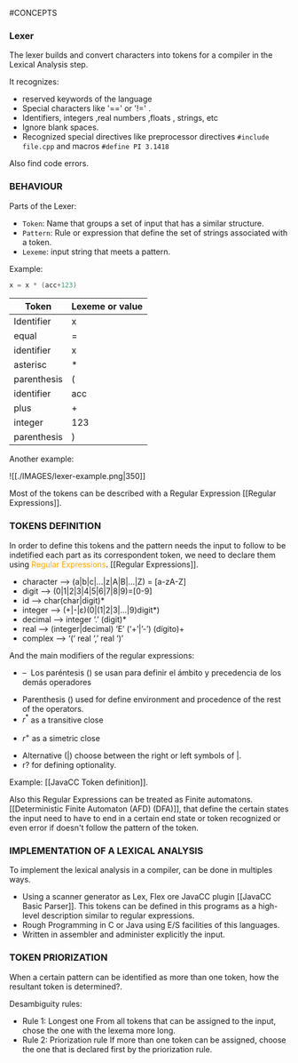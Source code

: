 #CONCEPTS 

### Lexer


The lexer builds and convert characters into tokens for a compiler in the Lexical Analysis step. 

It recognizes: 
* reserved keywords of the language 
* Special characters like '\=\=' or '\!\=' .
* Identifiers, integers ,real numbers ,floats , strings, etc
* Ignore blank spaces. 
* Recognized special directives like preprocessor directives `#include file.cpp` and macros `#define PI 3.1418` 

Also find code errors. 

### BEHAVIOUR

Parts of the Lexer: 

* `Token`: Name that groups a set of input that has a similar structure. 
* `Pattern`: Rule or expression that define the set of strings associated with a token. 
* `Lexeme`: input string that meets a pattern. 

Example: 

```CPP
x = x * (acc+123)
```

| Token | Lexeme or value |
| ---- | ---- |
| Identifier | x |
| equal | \= |
| identifier | x |
| asterisc | \* |
| parenthesis | \( |
| identifier | acc |
| plus | \+ |
| integer | 123 |
| parenthesis | \) |
Another example: 


![[./IMAGES/lexer-example.png|350]]

Most of the tokens can be described with a Regular Expression [[Regular Expressions]]. 
### TOKENS DEFINITION

In order to define this tokens and the pattern needs the input to follow to be indetified each part as its correspondent token, we need to declare them using <span style="color:orange;">Regular Expressions</span>. [[Regular Expressions]]. 
* character --> (a|b|c|...|z|A|B|...|Z) = \[a-zA-Z\]
* digit --> (0|1|2|3|4|5|6|7|8|9)=\[0-9\] 
* id --> char(char|digit)*  
* integer --> (+|-|ε)(0|(1|2|3|...|9)digit*) 
* decimal --> integer ‘.’ (digit)* 
* real --> (integer|decimal) ‘E’ (‘+’|’-’) (dígito)+ 
* complex --> ‘(‘ real ‘,’ real ‘)’

And the main modifiers of the regular expressions: 

- –  Los paréntesis () se usan para definir el ámbito y precedencia de los demás operadores
* Parenthesis $()$ used for define environment and procedence of the rest of the operators.  
* $r^*$ as a transitive close
- $r^+$ as a simetric close
* Alternative $( | )$ choose between the right or left symbols of $|$. 
* r? for defining optionality. 

Example: [[JavaCC Token definition]]. 

Also this Regular Expressions can be treated as Finite automatons. [[Deterministic Finite Automaton (AFD) (DFA)]], that define the certain states the input need to have to end in a certain end state or token recognized or even error if doesn't follow the pattern of the token. 

### IMPLEMENTATION OF A LEXICAL ANALYSIS

To implement the lexical analysis in a compiler, can be done in multiples ways. 

* Using a scanner generator as Lex, Flex ore JavaCC plugin [[JavaCC Basic Parser]]. This tokens can be defined in this programs as a high-level description similar to regular expressions. 
* Rough Programming in C or Java using E/S facilities of this languages. 
* Written in assembler and administer explicitly the input. 

### TOKEN PRIORIZATION 

When a certain pattern can be identified as more than one token, how the resultant token is determined?. 

Desambiguity rules: 

* Rule 1: Longest one
	From all tokens that can be assigned to the input, chose the one with the lexema more long. 
* Rule 2: Priorization rule
	If more than one token can be assigned, choose the one that is declared first by the priorization rule. 